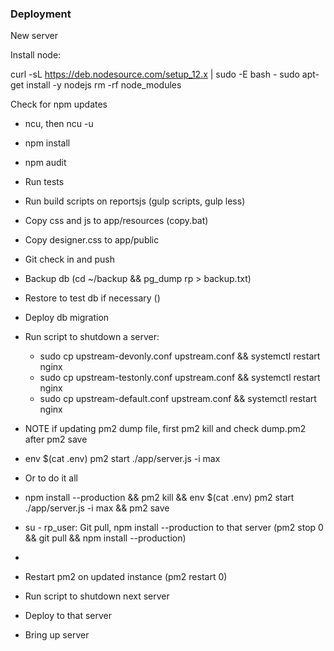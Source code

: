 ### Deployment

New server

Install node:

curl -sL https://deb.nodesource.com/setup_12.x | sudo -E bash -
sudo apt-get install -y nodejs
rm -rf node_modules


Check for npm updates

- ncu, then ncu -u
- npm install
- npm audit

- Run tests
- Run build scripts on reportsjs (gulp scripts, gulp less)
- Copy css and js to app/resources (copy.bat)
- Copy designer.css to app/public
- Git check in and push
- Backup db (cd ~/backup && pg_dump rp > backup.txt)
- Restore to test db if necessary ()
- Deploy db migration
- Run script to shutdown a server:
  - sudo cp upstream-devonly.conf upstream.conf && systemctl restart nginx
  - sudo cp upstream-testonly.conf upstream.conf && systemctl restart nginx
  - sudo cp upstream-default.conf upstream.conf && systemctl restart nginx
- NOTE if updating pm2 dump file, first pm2 kill and check dump.pm2 after pm2 save
- env $(cat .env) pm2 start ./app/server.js -i max
- Or  to do it all
- npm install --production && pm2 kill && env $(cat .env) pm2 start ./app/server.js -i max && pm2 save
- su - rp_user: Git pull, npm install --production to that server (pm2 stop 0 && git pull && npm install --production)
-
- Restart pm2 on updated instance (pm2 restart 0)
- Run script to shutdown next server
- Deploy to that server
- Bring up server